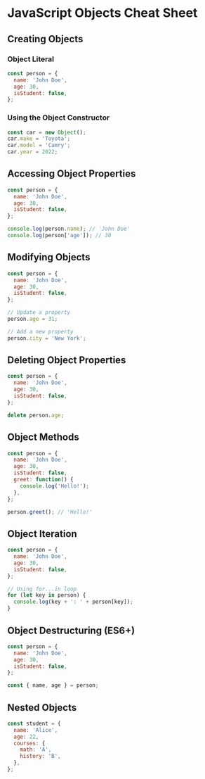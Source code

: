 # JavaScript Objects Cheat Sheet

## Creating Objects

### Object Literal

```javascript
const person = {
  name: 'John Doe',
  age: 30,
  isStudent: false,
};
```

### Using the Object Constructor

```javascript
const car = new Object();
car.make = 'Toyota';
car.model = 'Camry';
car.year = 2022;
```

## Accessing Object Properties

```javascript
const person = {
  name: 'John Doe',
  age: 30,
  isStudent: false,
};

console.log(person.name); // 'John Doe'
console.log(person['age']); // 30
```

## Modifying Objects

```javascript
const person = {
  name: 'John Doe',
  age: 30,
  isStudent: false,
};

// Update a property
person.age = 31;

// Add a new property
person.city = 'New York';
```

## Deleting Object Properties

```javascript
const person = {
  name: 'John Doe',
  age: 30,
  isStudent: false,
};

delete person.age;
```

## Object Methods

```javascript
const person = {
  name: 'John Doe',
  age: 30,
  isStudent: false,
  greet: function() {
    console.log('Hello!');
  },
};

person.greet(); // 'Hello!'
```

## Object Iteration

```javascript
const person = {
  name: 'John Doe',
  age: 30,
  isStudent: false,
};

// Using for...in loop
for (let key in person) {
  console.log(key + ': ' + person[key]);
}
```

## Object Destructuring (ES6+)

```javascript
const person = {
  name: 'John Doe',
  age: 30,
  isStudent: false,
};

const { name, age } = person;
```

## Nested Objects

```javascript
const student = {
  name: 'Alice',
  age: 22,
  courses: {
    math: 'A',
    history: 'B',
  },
};

